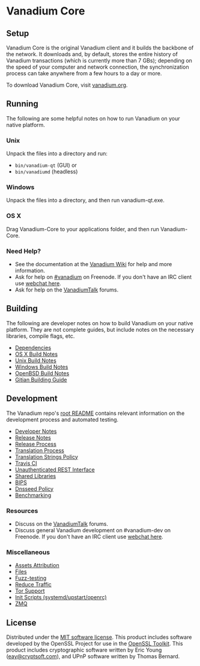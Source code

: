 Vanadium Core
=============

Setup
---------------------
Vanadium Core is the original Vanadium client and it builds the backbone of the network. It downloads and, by default, stores the entire history of Vanadium transactions (which is currently more than 7 GBs); depending on the speed of your computer and network connection, the synchronization process can take anywhere from a few hours to a day or more.

To download Vanadium Core, visit [vanadium.org](https://vanadium.org).

Running
---------------------
The following are some helpful notes on how to run Vanadium on your native platform.

### Unix

Unpack the files into a directory and run:

- `bin/vanadium-qt` (GUI) or
- `bin/vanadiumd` (headless)

### Windows

Unpack the files into a directory, and then run vanadium-qt.exe.

### OS X

Drag Vanadium-Core to your applications folder, and then run Vanadium-Core.

### Need Help?

* See the documentation at the [Vanadium Wiki](https://vanadium.info/)
for help and more information.
* Ask for help on [#vanadium](http://webchat.freenode.net?channels=vanadium) on Freenode. If you don't have an IRC client use [webchat here](http://webchat.freenode.net?channels=vanadium).
* Ask for help on the [VanadiumTalk](https://vanadiumtalk.io/) forums.

Building
---------------------
The following are developer notes on how to build Vanadium on your native platform. They are not complete guides, but include notes on the necessary libraries, compile flags, etc.

- [Dependencies](dependencies.md)
- [OS X Build Notes](build-osx.md)
- [Unix Build Notes](build-unix.md)
- [Windows Build Notes](build-windows.md)
- [OpenBSD Build Notes](build-openbsd.md)
- [Gitian Building Guide](gitian-building.md)

Development
---------------------
The Vanadium repo's [root README](/README.md) contains relevant information on the development process and automated testing.

- [Developer Notes](developer-notes.md)
- [Release Notes](release-notes.md)
- [Release Process](release-process.md)
- [Translation Process](translation_process.md)
- [Translation Strings Policy](translation_strings_policy.md)
- [Travis CI](travis-ci.md)
- [Unauthenticated REST Interface](REST-interface.md)
- [Shared Libraries](shared-libraries.md)
- [BIPS](bips.md)
- [Dnsseed Policy](dnsseed-policy.md)
- [Benchmarking](benchmarking.md)

### Resources
* Discuss on the [VanadiumTalk](https://vanadiumtalk.io/) forums.
* Discuss general Vanadium development on #vanadium-dev on Freenode. If you don't have an IRC client use [webchat here](http://webchat.freenode.net/?channels=vanadium-dev).

### Miscellaneous
- [Assets Attribution](assets-attribution.md)
- [Files](files.md)
- [Fuzz-testing](fuzzing.md)
- [Reduce Traffic](reduce-traffic.md)
- [Tor Support](tor.md)
- [Init Scripts (systemd/upstart/openrc)](init.md)
- [ZMQ](zmq.md)

License
---------------------
Distributed under the [MIT software license](/COPYING).
This product includes software developed by the OpenSSL Project for use in the [OpenSSL Toolkit](https://www.openssl.org/). This product includes
cryptographic software written by Eric Young ([eay@cryptsoft.com](mailto:eay@cryptsoft.com)), and UPnP software written by Thomas Bernard.
